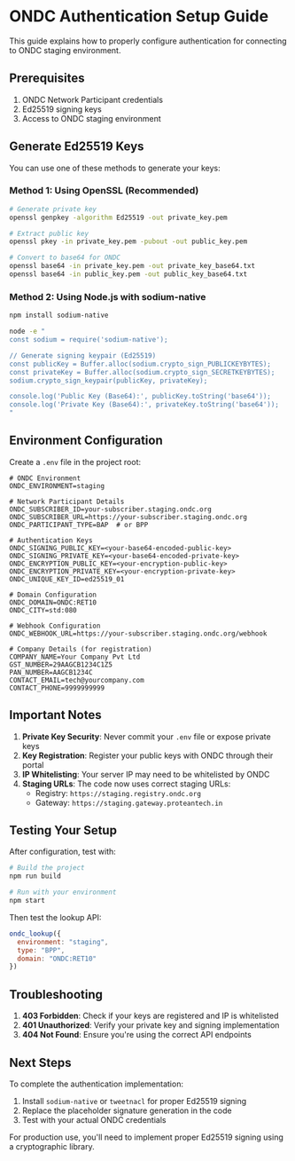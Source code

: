 # ONDC Authentication Setup Guide

This guide explains how to properly configure authentication for connecting to ONDC staging environment.

## Prerequisites

1. ONDC Network Participant credentials
2. Ed25519 signing keys
3. Access to ONDC staging environment

## Generate Ed25519 Keys

You can use one of these methods to generate your keys:

### Method 1: Using OpenSSL (Recommended)
```bash
# Generate private key
openssl genpkey -algorithm Ed25519 -out private_key.pem

# Extract public key
openssl pkey -in private_key.pem -pubout -out public_key.pem

# Convert to base64 for ONDC
openssl base64 -in private_key.pem -out private_key_base64.txt
openssl base64 -in public_key.pem -out public_key_base64.txt
```

### Method 2: Using Node.js with sodium-native
```bash
npm install sodium-native

node -e "
const sodium = require('sodium-native');

// Generate signing keypair (Ed25519)
const publicKey = Buffer.alloc(sodium.crypto_sign_PUBLICKEYBYTES);
const privateKey = Buffer.alloc(sodium.crypto_sign_SECRETKEYBYTES);
sodium.crypto_sign_keypair(publicKey, privateKey);

console.log('Public Key (Base64):', publicKey.toString('base64'));
console.log('Private Key (Base64):', privateKey.toString('base64'));
"
```

## Environment Configuration

Create a `.env` file in the project root:

```env
# ONDC Environment
ONDC_ENVIRONMENT=staging

# Network Participant Details
ONDC_SUBSCRIBER_ID=your-subscriber.staging.ondc.org
ONDC_SUBSCRIBER_URL=https://your-subscriber.staging.ondc.org
ONDC_PARTICIPANT_TYPE=BAP  # or BPP

# Authentication Keys
ONDC_SIGNING_PUBLIC_KEY=<your-base64-encoded-public-key>
ONDC_SIGNING_PRIVATE_KEY=<your-base64-encoded-private-key>
ONDC_ENCRYPTION_PUBLIC_KEY=<your-encryption-public-key>
ONDC_ENCRYPTION_PRIVATE_KEY=<your-encryption-private-key>
ONDC_UNIQUE_KEY_ID=ed25519_01

# Domain Configuration
ONDC_DOMAIN=ONDC:RET10
ONDC_CITY=std:080

# Webhook Configuration
ONDC_WEBHOOK_URL=https://your-subscriber.staging.ondc.org/webhook

# Company Details (for registration)
COMPANY_NAME=Your Company Pvt Ltd
GST_NUMBER=29AAGCB1234C1Z5
PAN_NUMBER=AAGCB1234C
CONTACT_EMAIL=tech@yourcompany.com
CONTACT_PHONE=9999999999
```

## Important Notes

1. **Private Key Security**: Never commit your `.env` file or expose private keys
2. **Key Registration**: Register your public keys with ONDC through their portal
3. **IP Whitelisting**: Your server IP may need to be whitelisted by ONDC
4. **Staging URLs**: The code now uses correct staging URLs:
   - Registry: `https://staging.registry.ondc.org`
   - Gateway: `https://staging.gateway.proteantech.in`

## Testing Your Setup

After configuration, test with:

```bash
# Build the project
npm run build

# Run with your environment
npm start
```

Then test the lookup API:
```javascript
ondc_lookup({
  environment: "staging",
  type: "BPP",
  domain: "ONDC:RET10"
})
```

## Troubleshooting

1. **403 Forbidden**: Check if your keys are registered and IP is whitelisted
2. **401 Unauthorized**: Verify your private key and signing implementation
3. **404 Not Found**: Ensure you're using the correct API endpoints

## Next Steps

To complete the authentication implementation:

1. Install `sodium-native` or `tweetnacl` for proper Ed25519 signing
2. Replace the placeholder signature generation in the code
3. Test with your actual ONDC credentials

For production use, you'll need to implement proper Ed25519 signing using a cryptographic library.
